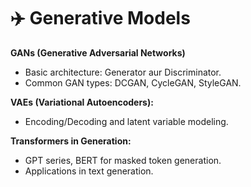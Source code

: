 # ✈️ Generative Models

**GANs (Generative Adversarial Networks)**

* Basic architecture: Generator aur Discriminator.
* Common GAN types: DCGAN, CycleGAN, StyleGAN.

**VAEs (Variational Autoencoders):**

* Encoding/Decoding and latent variable modeling.

**Transformers in Generation:**

* GPT series, BERT for masked token generation.
* Applications in text generation.
